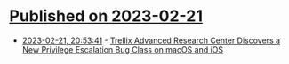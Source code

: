 # [Published on 2023-02-21](index.md)

* [2023-02-21, 20:53:41](https://lobste.rs/s/zrodr3/trellix_advanced_research_center) - [Trellix Advanced Research Center Discovers a New Privilege Escalation Bug Class on macOS and iOS](https://www.trellix.com/en-us/about/newsroom/stories/research/trellix-advanced-research-center-discovers-a-new-privilege-escalation-bug-class-on-macos-and-ios.html)
